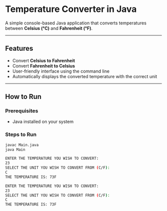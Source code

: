 #  Temperature Converter in Java

A simple console-based Java application that converts temperatures between **Celsius (°C)** and **Fahrenheit (°F)**.

---

## Features

- Convert **Celsius to Fahrenheit**
- Convert **Fahrenheit to Celsius**
- User-friendly interface using the command line
- Automatically displays the converted temperature with the correct unit

---

##  How to Run

### Prerequisites
- Java installed on your system

### Steps to Run

```bash
javac Main.java
java Main

ENTER THE TEMPERATURE YOU WISH TO CONVERT:
23
SELECT THE UNIT YOU WISH TO CONVERT FROM (C/F):
C
THE TEMPERATURE IS: 73F

ENTER THE TEMPERATURE YOU WISH TO CONVERT:
23
SELECT THE UNIT YOU WISH TO CONVERT FROM (C/F):
C
THE TEMPERATURE IS: 73F

